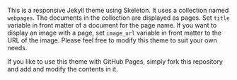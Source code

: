 This is a responsive Jekyll theme using Skeleton.  It uses a collection named `webpages`.  The documents in the collection are displayed as pages.  Set `title` variable in front matter of a document for the page name.  If you want to display an image with a page, set `image_url` variable in front matter to the URL of the image.  Please feel free to modify this theme to suit your own needs.

If you like to use this theme with GitHub Pages, simply fork this repository and add and modify the contents in it.
